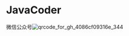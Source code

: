 # JavaCoder
微信公众号![qrcode_for_gh_4086cf09316e_344](https://user-images.githubusercontent.com/83061506/122414988-1d74e980-cfba-11eb-83cc-bc682875039b.jpg)

